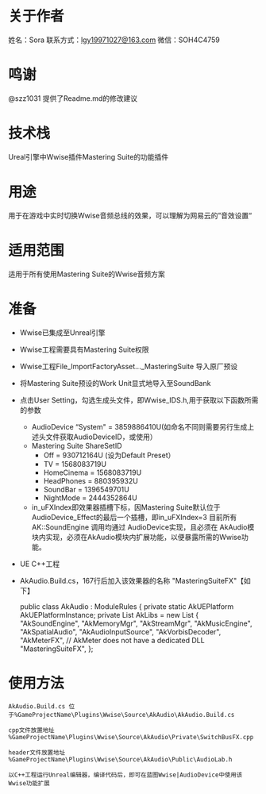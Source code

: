 # 关于作者
姓名：Sora
联系方式：lgy19971027@163.com
微信：SOH4C4759

# 鸣谢
@szz1031 提供了Readme.md的修改建议

# 技术栈
Ureal引擎中Wwise插件Mastering Suite的功能插件

# 用途
用于在游戏中实时切换Wwise音频总线的效果，可以理解为网易云的”音效设置“

# 适用范围
适用于所有使用Mastering Suite的Wwise音频方案

# 准备
- Wwise已集成至Unreal引擎

- Wwise工程需要具有Mastering Suite权限

- Wwise工程File_ImportFactoryAsset..._MasteringSuite 导入原厂预设

- 将Mastering Suite预设的Work Unit显式地导入至SoundBank

- 点击User Setting，勾选生成头文件，即Wwise_IDS.h,用于获取以下函数所需的参数

  - AudioDevice “System" = 3859886410U(如命名不同则需要另行生成上述头文件获取AudioDeviceID，或使用）
  - Mastering Suite ShareSetID
    - Off = 930712164U (设为Default Preset）
    - TV = 1568083719U
    - HomeCinema = 1568083719U
    - HeadPhones = 880395932U
    - SoundBar = 1396549701U
    - NightMode = 2444352864U
  - in_uFXIndex即效果器插槽下标，因Mastering Suite默认位于AudioDevice_Effect的最后一个插槽，即in_uFXIndex=3
目前所有 AK::SoundEngine 调用均通过 AudioDevice实现，且必须在 AkAudio模块内实现，必须在AkAudio模块内扩展功能，以便暴露所需的Wwise功能。

- UE C++工程

- AkAudio.Build.cs，167行后加入该效果器的名称  "MasteringSuiteFX"【如下】

    public class AkAudio : ModuleRules
    {
            private static AkUEPlatform AkUEPlatformInstance;
            private List<string> AkLibs = new List<string> 
            {
                    "AkSoundEngine",
                    "AkMemoryMgr",
                    "AkStreamMgr",
                    "AkMusicEngine",
                    "AkSpatialAudio",
                    "AkAudioInputSource",
                    "AkVorbisDecoder",
                    "AkMeterFX", // AkMeter does not have a dedicated DLL
                    "MasteringSuiteFX",
            };

# 使用方法
    AkAudio.Build.cs 位于%GameProjectName\Plugins\Wwise\Source\AkAudio\AkAudio.Build.cs

    cpp文件放置地址 %GameProjectName\Plugins\Wwise\Source\AkAudio\Private\SwitchBusFX.cpp

    header文件放置地址 %GameProjectName\Plugins\Wwise\Source\AkAudio\Public\AudioLab.h

    以C++工程运行Unreal编辑器，编译代码后，即可在蓝图Wwise|AudioDevice中使用该Wwise功能扩展
